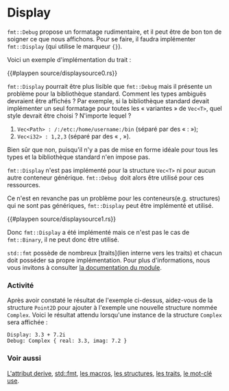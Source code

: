 # Display

`fmt::Debug` propose un formatage rudimentaire, et il peut être de bon ton de soigner ce que nous affichons. Pour se faire, il faudra implémenter `fmt::Display` (qui utilise le marqueur `{}`).

Voici un exemple d'implémentation du trait :

{{#playpen source/displaysource0.rs}}

`fmt::Display` pourrait être plus lisible que `fmt::Debug` mais il présente un problème pour la bibliothèque standard. Comment les types ambiguës devraient être affichés ? Par exemple, si la bibliothèque standard devait implémenter un seul formatage pour toutes les « variantes » de `Vec<T>`, quel style devrait être choisi ? N'importe lequel ?

1. `Vec<Path> : /:/etc:/home/username:/bin` (séparé par des « : »);
2. `Vec<i32> : 1,2,3` (séparé par des « , »).

Bien sûr que non, puisqu'il n'y a pas de mise en forme idéale pour tous les types et la bibliothèque standard n'en impose pas.

`fmt::Display` n'est pas implémenté pour la structure `Vec<T>` ni pour aucun autre conteneur générique. `fmt::Debug`  doit alors être utilisé pour ces ressources.

Ce n'est en revanche pas un problème pour les conteneurs(e.g. structures) qui ne sont pas génériques, `fmt::Display` peut être implémenté et utilisé.

{{#playpen source/displaysource1.rs}}

Donc `fmt::Display` a été implémenté mais ce n'est pas le cas de `fmt::Binary`, il ne peut donc être utilisé.

`std::fmt` possède de nombreux [traits](lien interne vers les traits) et chacun doit posséder sa propre implémentation. Pour plus d'informations, nous vous invitons à consulter [la documentation du module](http://doc.rust-lang.org/std/fmt/).

### Activité

Après avoir constaté le résultat de l'exemple ci-dessus, aidez-vous de la structure `Point2D` pour ajouter à l'exemple une nouvelle structure nommée `Complex`. Voici le résultat attendu lorsqu'une instance de la structure `Complex` sera affichée :

```text
Display: 3.3 + 7.2i
Debug: Complex { real: 3.3, imag: 7.2 }
```

### Voir aussi

[L'attribut derive](../chapitre14/derive.html), [std::fmt](http://doc.rust-lang.org/std/fmt/), [les macros](../chapitre15/systememacro.html), [les structures](../chapitre3/struct.html), [les traits](../chapitre14/traits.html), [le mot-clé use](../chapitre9/usedeclaration.html).